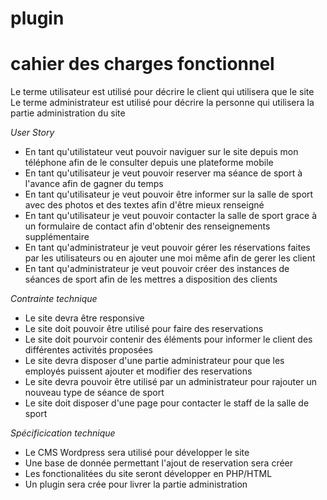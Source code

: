 # plugin
 
# cahier des charges fonctionnel 


Le terme utilisateur est utilisé pour décrire le client qui utilisera que le site 
Le terme administrateur est utilisé pour décrire la personne qui utilisera la partie administration du site 


*User Story* 
- En tant qu'utilistateur veut pouvoir naviguer sur le site depuis mon téléphone afin de le consulter depuis une plateforme mobile
- En tant qu'utilisateur je veut pouvoir reserver ma séance de sport à l'avance afin de gagner du temps
- En tant qu'utilisateur je veut pouvoir être informer sur la salle de sport avec des photos et des textes afin d'être mieux renseigné
- En tant qu'utilisateur je veut pouvoir contacter la salle de sport grace à un formulaire de contact afin d'obtenir des renseignements supplémentaire
- En tant qu'administrateur je veut pouvoir gérer les réservations faites par les utilisateurs ou en ajouter une moi même afin de gerer les client
- En tant qu'administrateur je veut pouvoir créer des instances de séances de sport afin de les mettres a disposition des clients


*Contrainte technique*
- Le site devra être responsive
- Le site doit pouvoir être utilisé pour faire des reservations
- Le site doit pourvoir contenir des éléments pour informer le client des différentes activités proposées
- Le site devra disposer d'une partie administrateur pour que les employés puissent ajouter et modifier des reservations
- Le site devra pouvoir être utilisé par un administrateur pour rajouter un nouveau type de séance de sport
- Le site doit disposer d'une page pour contacter le staff de la salle de sport

*Spécificication technique*
- Le CMS Wordpress sera utilisé pour développer le site
- Une base de donnée permettant l'ajout de reservation sera créer
- Les fonctionalitées du site seront développer en PHP/HTML
- Un plugin sera crée pour livrer la partie administration

